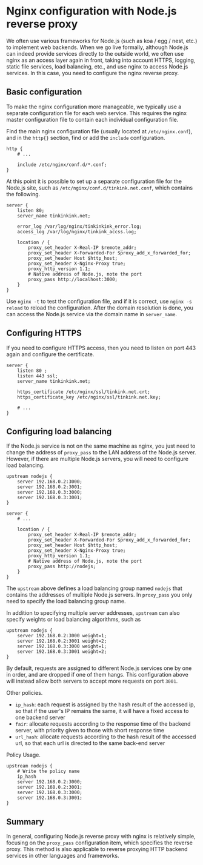 # Nginx configuration with Node.js reverse proxy

We often use various frameworks for Node.js (such as koa / egg / nest, etc.) to implement web backends. When we go live formally, although Node.js can indeed provide services directly to the outside world, we often use nginx as an access layer again in front, taking into account HTTPS, logging, static file services, load balancing, etc., and use nginx to access Node.js services. In this case, you need to configure the nginx reverse proxy.

## Basic configuration

To make the nginx configuration more manageable, we typically use a separate configuration file for each web service. This requires the nginx master configuration file to contain each individual configuration file.

Find the main nginx configuration file (usually located at `/etc/nginx.conf`), and in the `http{}` section, find or add the `include` configuration.

```
http {
    # ...

    include /etc/nginx/conf.d/*.conf;
}
```

At this point it is possible to set up a separate configuration file for the Node.js site, such as `/etc/nginx/conf.d/tinkink.net.conf`, which contains the following.

```
server {
    listen 80;
    server_name tinkinkink.net;

    error_log /var/log/nginx/tinkinkink_error.log;
    access_log /var/log/nginx/tinkink_accss.log;

    location / {
        proxy_set_header X-Real-IP $remote_addr;
        proxy_set_header X-Forwarded-For $proxy_add_x_forwarded_for;
        proxy_set_header Host $http_host;
        proxy_set_header X-Nginx-Proxy true;
        proxy_http_version 1.1;
        # Native address of Node.js, note the port
        proxy_pass http://localhost:3000;
    }
}
```

Use `nginx -t` to test the configuration file, and if it is correct, use `nginx -s reload` to reload the configuration. After the domain resolution is done, you can access the Node.js service via the domain name in `server_name`.

## Configuring HTTPS

If you need to configure HTTPS access, then you need to listen on port 443 again and configure the certificate.

```
server {
    listen 80 ;
    listen 443 ssl;
    server_name tinkinkink.net;

    https_certificate /etc/nginx/ssl/tinkink.net.crt;
    https_certificate_key /etc/nginx/ssl/tinkink.net.key;

    # ...
}
```

## Configuring load balancing

If the Node.js service is not on the same machine as nginx, you just need to change the address of `proxy_pass` to the LAN address of the Node.js server. However, if there are multiple Node.js servers, you will need to configure load balancing.

```
upstream nodejs {
    server 192.168.0.2:3000;
    server 192.168.0.2:3001;
    server 192.168.0.3:3000;
    server 192.168.0.3:3001;
}

server {
    # ...

    location / {
        proxy_set_header X-Real-IP $remote_addr;
        proxy_set_header X-Forwarded-For $proxy_add_x_forwarded_for;
        proxy_set_header Host $http_host;
        proxy_set_header X-Nginx-Proxy true;
        proxy_http_version 1.1;
        # Native address of Node.js, note the port
        proxy_pass http://nodejs;
    }
}
```

The `upstream` above defines a load balancing group named `nodejs` that contains the addresses of multiple Node.js servers. In `proxy_pass` you only need to specify the load balancing group name.

In addition to specifying multiple server addresses, `upstream` can also specify weights or load balancing algorithms, such as

```
upstream nodejs {
    server 192.168.0.2:3000 weight=1;
    server 192.168.0.2:3001 weight=2;
    server 192.168.0.3:3000 weight=1;
    server 192.168.0.3:3001 weight=2;
}
```

By default, requests are assigned to different Node.js services one by one in order, and are dropped if one of them hangs. This configuration above will instead allow both servers to accept more requests on port `3001`.

Other policies.

- `ip_hash`: each request is assigned by the hash result of the accessed ip, so that if the user's IP remains the same, it will have a fixed access to one backend server
- `fair`: allocate requests according to the response time of the backend server, with priority given to those with short response time
- `url_hash`: allocate requests according to the hash result of the accessed url, so that each url is directed to the same back-end server

Policy Usage.

```
upstream nodejs {
    # Write the policy name
    ip_hash
    server 192.168.0.2:3000;
    server 192.168.0.2:3001;
    server 192.168.0.3:3000;
    server 192.168.0.3:3001;
}
```

## Summary

In general, configuring Node.js reverse proxy with nginx is relatively simple, focusing on the `proxy_pass` configuration item, which specifies the reverse proxy. This method is also applicable to reverse proxying HTTP backend services in other languages and frameworks.
